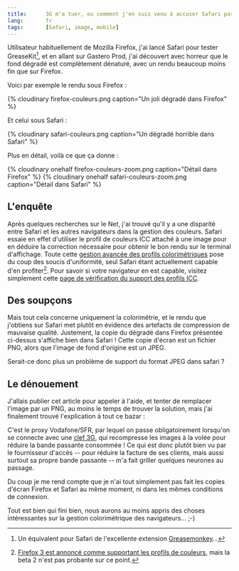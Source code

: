 ```yaml
---
title:      3G m'a tuer, ou comment j'en suis venu à accuser Safari par erreur
lang:       fr
tags:       [Safari, image, mobile]
---
```


Utilisateur habituellement de Mozilla Firefox, j'ai lancé Safari pour tester GreaseKit[^1], et en allant sur Gastero Prod, j'ai découvert avec horreur que le fond dégradé est complètement dénaturé, avec un rendu beaucoup moins fin que sur Firefox.

[^1]: Un équivalent pour Safari de l'excellente extension [Greasemonkey](http://www.greasespot.net/)…

Voici par exemple le rendu sous Firefox :

{% cloudinary firefox-couleurs.png caption="Un joli dégradé dans Firefox" %}

Et celui sous Safari :

{% cloudinary safari-couleurs.png caption="Un dégradé horrible dans Safari" %}

Plus en détail, voilà ce que ça donne :

{% cloudinary onehalf firefox-couleurs-zoom.png caption="Détail dans Firefox" %}
{% cloudinary onehalf safari-couleurs-zoom.png caption="Détail dans Safari" %}

## L'enquête

Après quelques recherches sur le Net, j'ai trouvé qu'il y a une disparité entre Safari et les autres navigateurs dans la gestion des couleurs. Safari essaie en effet d'utiliser le profil de couleurs ICC attaché à une image pour en déduire la correction nécessaire pour obtenir le bon rendu sur le terminal d'affichage. Toute cette [gestion avancée des profils colorimétriques](http://www.gballard.net/psd/go_live_page_profile/embeddedJPEGprofiles.html) pose du coup des soucis d'uniformité, seul Safari étant actuellement capable d'en profiter[^fx3]. Pour savoir si votre navigateur en est capable, visitez simplement cette [page de vérification du support des profils ICC](http://www.color.org/version4html.xalter).

[^fx3]: [Firefox 3 est annoncé comme supportant les profils de couleurs](http://www.news.com/2100-1012_3-6191815.html), mais la beta 2 n'est pas probante sur ce point.

## Des soupçons

Mais tout cela concerne uniquement la colorimétrie, et le rendu que j'obtiens sur Safari met plutôt en évidence des artefacts de compression de mauvaise qualité. Justement, la copie du dégradé dans Firefox présentée ci-dessus s'affiche bien dans Safari ! Cette copie d'écran est un fichier PNG, alors que l'image de fond d'origine est un JPEG.

Serait-ce donc plus un problème de support du format JPEG dans safari ?

## Le dénouement

J'allais publier cet article pour appeler à l'aide, et tenter de remplacer l'image par un PNG, au moins le temps de trouver la solution, mais j'ai finalement trouvé l'explication à tout ce bazar :

C'est le proxy Vodafone/SFR, par lequel on passe obligatoirement lorsqu'on se connecte avec une [clef 3G](http://www.sfrentreprises.fr/solutions/solutions-data/terminaux-sfr-global-access/cle-3g.jsp), qui recompresse les images à la volée pour réduire la bande passante consommée ! Ce qui est donc plutôt bien vu par le fournisseur d'accès -- pour réduire la facture de ses clients, mais aussi surtout sa propre bande passante -- m'a fait griller quelques neurones au passage.

Du coup je me rend compte que je n'ai tout simplement pas fait les copies d'écran Firefox et Safari au même moment, ni dans les mêmes conditions de connexion.

Tout est bien qui fini bien, nous aurons au moins appris des choses intéressantes sur la gestion colorimétrique des navigateurs… ;-)
